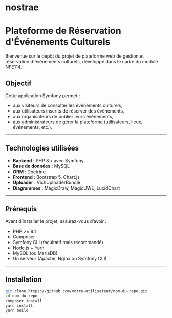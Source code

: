 # nostrae
# Plateforme de Réservation d'Événements Culturels

Bienvenue sur le dépôt du projet de plateforme web de gestion et réservation d'événements culturels, développé dans le cadre du module NFE114.

## Objectif

Cette application Symfony permet :
- aux visiteurs de consulter les événements culturels,
- aux utilisateurs inscrits de réserver des événements,
- aux organisateurs de publier leurs événements,
- aux administrateurs de gérer la plateforme (utilisateurs, lieux, événements, etc.).

---

## Technologies utilisées

- **Backend** : PHP 8.x avec Symfony
- **Base de données** : MySQL
- **ORM** : Doctrine
- **Frontend** : Bootstrap 5, Chart.js
- **Uploader** : VichUploaderBundle
- **Diagrammes** : MagicDraw, MagicUWE, LucidChart

---

## Prérequis

Avant d’installer le projet, assurez-vous d’avoir :

- PHP >= 8.1
- Composer
- Symfony CLI (facultatif mais recommandé)
- Node.js + Yarn
- MySQL (ou MariaDB)
- Un serveur (Apache, Nginx ou Symfony CLI)

---

## Installation

```bash
git clone https://github.com/votre-utilisateur/nom-du-repo.git
cd nom-du-repo
composer install
yarn install
yarn build
